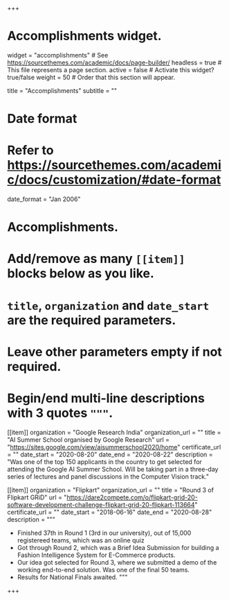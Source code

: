 +++
# Accomplishments widget.
widget = "accomplishments"  # See https://sourcethemes.com/academic/docs/page-builder/
headless = true  # This file represents a page section.
active = false # Activate this widget? true/false
weight = 50  # Order that this section will appear.

title = "Accomplish&shy;ments"
subtitle = ""

# Date format
#   Refer to https://sourcethemes.com/academic/docs/customization/#date-format
date_format = "Jan 2006"

# Accomplishments.
#   Add/remove as many `[[item]]` blocks below as you like.
#   `title`, `organization` and `date_start` are the required parameters.
#   Leave other parameters empty if not required.
#   Begin/end multi-line descriptions with 3 quotes `"""`.

 [[item]]
  organization = "Google Research India"
  organization_url = ""
  title = "AI Summer School organised by Google Research"
  url = "https://sites.google.com/view/aisummerschool2020/home"
  certificate_url = ""
  date_start = "2020-08-20"
  date_end = "2020-08-22"
  description = "Was one of the top 150 applicants in the country to get selected for attending the Google AI Summer School. Will be taking part in a three-day series of lectures and panel discussions in the Computer Vision track."

[[item]]
  organization = "Flipkart"
  organization_url = ""
  title = "Round 3 of Flipkart GRiD"
  url = "https://dare2compete.com/o/flipkart-grid-20-software-development-challenge-flipkart-grid-20-flipkart-113664"
  certificate_url = ""
  date_start = "2018-06-16"
  date_end = "2020-08-28"
  description = """
  * Finished 37th in Round 1 (3rd in our university), out of 15,000 registereed teams, which was an online quiz
  * Got through Round 2, which was a Brief Idea Submission for building a Fashion Intelligence System for E-Commerce products.
  * Our idea got selected for Round 3, where we submitted a demo of the working end-to-end solution. Was one of the final 50 teams.
  * Results for National Finals awaited.
  """
  

+++
